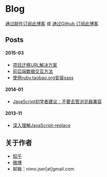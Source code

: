 Blog
========

[通过邮件订阅此博客](http://www.nimojs.com/blog/subscription.html)  或 [通过Github 订阅此博客](https://github.com/nimojs/blog/issues/15)

## Posts

#### 2015-03
- [项目迁移URL解决方案](https://github.com/nimojs/blog/issues/11)
- [前后端数据交互方法](https://github.com/nimojs/blog/issues/13)
- [使用ruby.taobao.org安装sass](https://github.com/nimojs/blog/issues/14)

#### 2014-01
- [JavaScript初学者建议：不要去管浏览器兼容](https://github.com/nimojs/blog/issues/1)

#### 2013-11
- [深入理解JavaScript-replace](https://github.com/nimojs/blog/issues/2)

## 关于作者
- [知乎](http://www.zhihu.com/people/nimoJs)
- [微博](http://weibo.com/nimojs)
- 邮箱：nimo.jser[at]gmail.com
